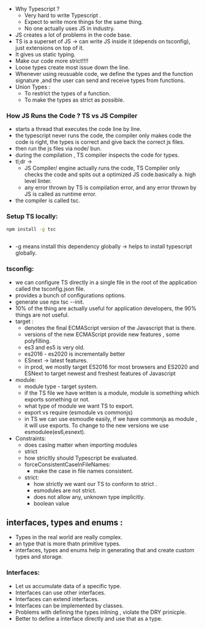 - Why Typescript ?
	- Very hard to write Typescript .
	- Expect to write more things for the same thing.
	- No one actually uses JS in industry.
- JS creates a lot of problems in the code base.
- TS is a superset of JS  -> can write JS inside it (depends on tsconfig), just extensions on top of it.
- It gives us static typing.
- Make our code more strict!!!!
- Loose types create most issue down the line.
- Whenever using reusuable code, we define the types and the function signature ,and the user can send and receive types from functions.
-  Union Types :
	- To restrict the types of a function.
	- To make the types as strict as possible.
### How JS Runs the Code ? TS vs JS Compiler
- starts a thread that executes the code line by line.
- the typescript never runs the code, the compiler only makes code the code is right, the types is correct and give back the correct js files.
- then run the js files via node/ bun.
- during the compilation , TS compiler inspects the code for types. 
- tl;dr -> 
	- JS Compiler/ engine actually runs the code, TS Compiler only checks the code and spits out a optimized JS code.basically a. high level linter.
	- any error thrown by TS is compilation error, and any error thrown by JS is called as runtime error.
- the compiler is called tsc.
### Setup TS locally:
```bash
npm install -g tsc 
 
```
- -g means install this dependency globally -> helps to install typescript globally.
### tsconfig:
- we can configure TS directly in a single file in the root of the application called the tsconfig.json file.
- provides a bunch of configurations options.
- generate use npx tsc --init.
- 10% of the thing are actually useful for application developers, the 90% things are not useful. 
- target :
	- denotes the final ECMAScript version of the Javascript that is there.
	- versions of the new ECMAScript provide new features , some polyfilling. 
	- es3 and es5 is very old. 
	- es2016 - es2020 is incrementally better 
	- ESnext -> latest features.
	- in prod, we mostly target ES2016 for most browsers and ES2020 and ESNext to target newest and freshest features of Javascript
- module:
	- module type - target system.
	- if the TS file we have written is a module, module is something which exports something or not.
	- what type of module we want TS to export.
	- export vs require (esmodule vs commonjs)
	- in TS we can use esmoudle easily, if we have commonjs as module , it will use exports. To change to the new versions we use esmodulee(es6,esnext).
- Constraints:
	- does casing matter when importing modules 
	- strict 
	- how stricltly should Typescript be evaluated.
	- forceConsistentCaseInFileNames: 
		- make the case in file names consistent.
	- strict:
		- how strictly we want our TS to conform to strict .
		- esmodules are not strict.
		- does not allow any, unknown type implicitly.
		- boolean value

## interfaces, types and enums :
- Types in the real world are really complex.
- an type that is more thatn primitive types.
- interfaces, types and enums help in generating that and create custom types and storage.
### Interfaces:
- Let us accumulate data of a specific type.
- Interfaces can use other interfaces.
- Interfaces can extend interfaces.
- Interfaces can be implemented by classes.
- Problems with defining the types inlining , violate the DRY prinicple.
- Better to define a interface  directly and use that as a type.
	
	